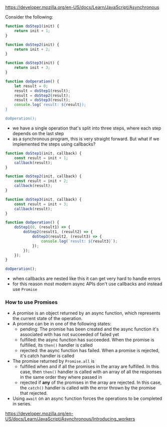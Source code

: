 
https://developer.mozilla.org/en-US/docs/Learn/JavaScript/Asynchronous

Consider the following:
```javascript
function doStep1(init) {
	return init + 1;
}

function doStep2(init) {
	return init + 2;
}

function doStep3(init) {
	return init + 3;
}

function doOperation() {
	let result = 0;
	result = doStep1(result);
	result = doStep2(result);
	result = doStep3(result);
	console.log(`result: ${result});
}

doOperation();
```

- we have a single operation that's split into three steps, where each step depends on the last step
- as a synchronous program, this is very straight forward. But what if we implemented the steps using callbacks?

```javascript
function doStep1(init, callback) {
	const result = init + 1;
	callback(result);
}

function doStep2(init, callback) {
	const result = init + 2;
	callback(result);
}

function doStep3(init, callback) {
	const result = init + 3;
	callback(result);
}

function doOperation() {
	doStep1(0, (result1) => {
		doStep2(result1, (result2) => {
			doStep3(result2, (result3) => {
				console.log(`result: ${result3}`);
			});
		});
	});
}

doOperation();
```

- when callbacks are nested like this it can get very hard to handle errors
- for this reason most modern async APIs don't use callbacks and instead use `Promise`


### How to use Promises
- A promise is an object returned by an async function, which represents the current state of the operation.
- A promise can be in one of the following states:
	- pending: The promise has been created and the async function it's associated with has not succeeded of failed yet
	- fulfilled: the async function has succeeded. When the promise is fulfilled, its `then()` handler is called
	- rejected: the async function has failed. When a promise is rejected, it's catch handler is called
- The promise returned by `Promise.all` is
	- fulfilled when and if all the promises in the array are fulfilled. In this case, then `then()` handler is called with an array of all the responses in the same order they where passed in
	- rejected if **any** of the promises in the array are rejected. In this case, the `catch()` handler is called with the error thrown by the promise that rejected.
- Using `await` on an async function forces the operations to be completed in series.


https://developer.mozilla.org/en-US/docs/Learn/JavaScript/Asynchronous/Introducing_workers